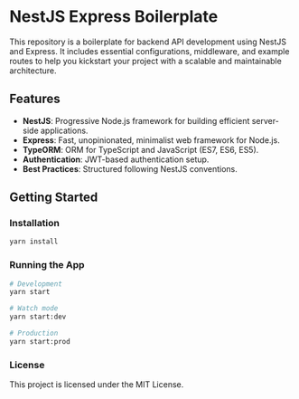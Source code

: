 # NestJS Express Boilerplate

This repository is a boilerplate for backend API development using NestJS and Express. It includes essential configurations, middleware, and example routes to help you kickstart your project with a scalable and maintainable architecture.

## Features

- **NestJS**: Progressive Node.js framework for building efficient server-side applications.
- **Express**: Fast, unopinionated, minimalist web framework for Node.js.
- **TypeORM**: ORM for TypeScript and JavaScript (ES7, ES6, ES5).
- **Authentication**: JWT-based authentication setup.
- **Best Practices**: Structured following NestJS conventions.

## Getting Started

### Installation

```bash
yarn install
```

### Running the App

```bash
# Development
yarn start

# Watch mode
yarn start:dev

# Production
yarn start:prod
```

### License

This project is licensed under the MIT License.